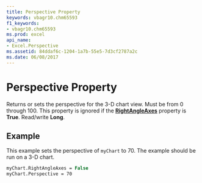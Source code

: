 ```yaml
---
title: Perspective Property
keywords: vbagr10.chm65593
f1_keywords:
- vbagr10.chm65593
ms.prod: excel
api_name:
- Excel.Perspective
ms.assetid: 84ddaf6c-1204-1a7b-55e5-7d3cf2787a2c
ms.date: 06/08/2017
---
```



# Perspective Property

Returns or sets the perspective for the 3-D chart view. Must be from 0 through 100. This property is ignored if the **[RightAngleAxes](rightangleaxes-property.md)** property is **True**. Read/write **Long**.


## Example

This example sets the perspective of  `myChart` to 70. The example should be run on a 3-D chart.


```vb
myChart.RightAngleAxes = False 
myChart.Perspective = 70
```


